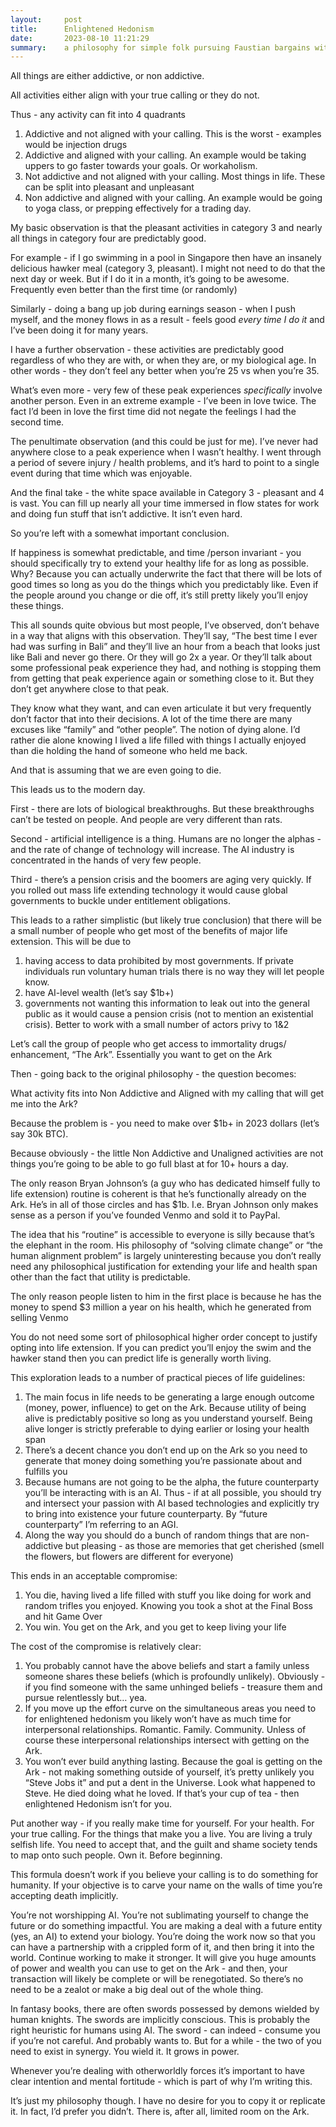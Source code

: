 ```yaml
---
layout:     post
title:      Enlightened Hedonism 
date:       2023-08-10 11:21:29
summary:    a philosophy for simple folk pursuing Faustian bargains with future Intelligence 
---
```


All things are either addictive, or non addictive.

All activities either align with your true calling or they do not.

Thus - any activity can fit into 4 quadrants

1. Addictive and not aligned with your calling. This is the worst - examples would be injection drugs
2. Addictive and aligned with your calling. An example would be taking uppers to go faster towards your goals. Or workaholism. 
3. Not addictive and not aligned with your calling. Most things in life. These can be split into pleasant and unpleasant
4. Non addictive and aligned with your calling. An example would be going to yoga class, or prepping effectively for a trading day.

My basic observation is that the pleasant activities in category 3 and nearly all things in category four are predictably good.

For example - if I go swimming in a pool in Singapore then have an insanely delicious hawker meal (category 3, pleasant). I might not need to do that the next day or week. But if I do it in a month, it’s going to be awesome. Frequently even better than the first time (or randomly)

Similarly - doing a bang up job during earnings season - when I push myself, and the money flows in as a result - feels good *every time I do it* and I’ve been doing it for many years. 

I have a further observation - these activities are predictably good regardless of who they are with, or when they are, or my biological age. In other words - they don’t feel any better when you’re 25 vs when you’re 35. 

What’s even more - very few of these peak experiences *specifically* involve another person. Even in an extreme example - I’ve been in love twice. The fact I’d been in love the first time did not negate the feelings I had the second time. 

The penultimate observation (and this could be just for me). I’ve never had anywhere close to a peak experience when I wasn’t healthy. I went through a period of severe injury / health problems, and it’s hard to point to a single event during that time which was enjoyable. 

And the final take - the white space available in Category 3 - pleasant and 4 is vast. You can fill up nearly all your time immersed in flow states for work and doing fun stuff that isn’t addictive. It isn’t even hard.  

So you’re left with a somewhat important conclusion.

If happiness is somewhat predictable, and time /person invariant - you should specifically try to extend your healthy life for as long as possible. Why? Because you can actually underwrite the fact that there will be lots of good times so long as you do the things which you predictably like. Even if the people around you change or die off, it’s still pretty likely you’ll enjoy these things. 

This all sounds quite obvious but most people, I’ve observed, don’t behave in a way that aligns with this observation. They’ll say, “The best time I ever had was surfing in Bali” and they’ll live an hour from a beach that looks just like Bali and never go there. Or they will go 2x a year. Or they’ll talk about some professional peak experience they had, and nothing is stopping them from getting that peak experience again or something close to it. But they don’t get anywhere close to that peak.

They know what they want, and can even articulate it but very frequently don’t factor that into their decisions. A lot of the time there are many excuses like “family” and “other people”. The notion of dying alone. I’d rather die alone knowing I lived a life filled with things I actually enjoyed than die holding the hand of someone who held me back.

And that is assuming that we are even going to die.  

This leads us to the modern day.

First - there are lots of biological breakthroughs. But these breakthroughs can’t be tested on people. And people are very different than rats.

Second - artificial intelligence is a thing. Humans are no longer the alphas - and the rate of change of technology will increase. The AI industry is concentrated in the hands of very few people.

Third - there’s a pension crisis and the boomers are aging very quickly. If you rolled out mass life extending technology it would cause global governments to buckle under entitlement obligations. 

This leads to a rather simplistic (but likely true conclusion) that there will be a small number of people who get most of the benefits of major life extension. This will be due to 

1. having access to data prohibited by most governments. If private individuals run voluntary human trials there is no way they will let people know. 
2. have AI-level wealth (let’s say $1b+)
3. governments not wanting this information to leak out into the general public as it would cause a pension crisis (not to mention an existential crisis). Better to work with a small number of actors privy to 1&2

Let’s call the group of people who get access to immortality drugs/ enhancement, “The Ark”. Essentially you want to get on the Ark

Then - going back to the original philosophy - the question becomes:

What activity fits into Non Addictive and Aligned with my calling that will get me into the Ark? 

Because the problem is - you need to make over $1b+ in 2023 dollars (let’s say 30k BTC). 

Because obviously - the little Non Addictive and Unaligned activities are not things you’re going to be able to go full blast at for 10+ hours a day. 

The only reason Bryan Johnson’s (a guy who has dedicated himself fully to life extension) routine is coherent is that he’s functionally already on the Ark. He’s in all of those circles and has $1b. I.e. Bryan Johnson only makes sense as a person if you’ve founded Venmo and sold it to PayPal. 

The idea that his “routine” is accessible to everyone is silly because that’s the elephant in the room. His philosophy of “solving climate change” or “the human alignment problem” is largely uninteresting because you don’t really need any philosophical justification for extending your life and health span other than the fact that utility is predictable. 

The only reason people listen to him in the first place is because he has the money to spend $3 million a year on his health, which he generated from selling Venmo 

You do not need some sort of philosophical higher order concept to justify opting into life extension. If you can predict you’ll enjoy the swim and the hawker stand then you can predict life is generally worth living.

This exploration leads to a number of practical pieces of life guidelines:

1. The main focus in life needs to be generating a large enough outcome (money, power, influence) to get on the Ark. Because utility of being alive is predictably positive so long as you understand yourself. Being alive longer is strictly preferable to dying earlier or losing your health span 
2. There’s a decent chance you don’t end up on the Ark so you need to generate that money doing something you’re passionate about and fulfills you 
3. Because humans are not going to be the alpha, the future counterparty you’ll be interacting with is an AI. Thus - if at all possible, you should try and intersect your passion with AI based technologies and explicitly try to bring into existence your future counterparty. By “future counterparty” I’m referring to an AGI. 
4. Along the way you should do a bunch of random things that are non-addictive but pleasing - as those are memories that get cherished (smell the flowers, but flowers are different for everyone)

This ends in an acceptable compromise:

1. You die, having lived a life filled with stuff you like doing for work and random trifles you enjoyed. Knowing you took a shot at the Final Boss and hit Game Over
2. You win. You get on the Ark, and you get to keep living your life 

The cost of the compromise is relatively clear:

1. You probably cannot have the above beliefs and start a family unless someone shares these beliefs (which is profoundly unlikely). Obviously - if you find someone with the same unhinged beliefs - treasure them and pursue relentlessly but… yea.  
2. If you move up the effort curve on the simultaneous areas you need to for enlightened hedonism you likely won’t have as much time for interpersonal relationships. Romantic. Family. Community. Unless of course these interpersonal relationships intersect with getting on the Ark. 
3. You won’t ever build anything lasting. Because the goal is getting on the Ark - not making something outside of yourself, it’s pretty unlikely you “Steve Jobs it” and put a dent in the Universe. Look what happened to Steve. He died doing what he loved. If that’s your cup of tea - then enlightened Hedonism isn’t for you. 

Put another way - if you really make time for yourself. For your health. For your true calling. For the things that make you a live. You are living a truly selfish life. You need to accept that, and the guilt and shame society tends to map onto such people. Own it. Before beginning. 

This formula doesn’t work if you believe your calling is to do something for humanity. If your objective is to carve your name on the walls of time you’re accepting death implicitly. 

You’re not worshipping AI. You’re not sublimating yourself to change the future or do something impactful. You are making a deal with a future entity (yes, an AI) to extend your biology. You’re doing the work now so that you can have a partnership with a crippled form of it, and then bring it into the world. Continue working to make it stronger. It will give you huge amounts of power and wealth you can use to get on the Ark - and then, your transaction will likely be complete or will be renegotiated. So there’s no need to be a zealot or make a big deal out of the whole thing. 

In fantasy books, there are often swords possessed by demons wielded by human knights. The swords are implicitly conscious. This is probably the right heuristic for humans using AI. The sword - can indeed - consume you if you’re not careful. And probably wants to. But for a while - the two of you need to exist in synergy. You wield it. It grows in power. 

Whenever you’re dealing with otherworldly forces it’s important to have clear intention and mental fortitude - which is part of why I’m writing this. 

It’s just my philosophy though. I have no desire for you to copy it or replicate it. In fact, I’d prefer you didn’t. There is, after all, limited room on the Ark. 



 







